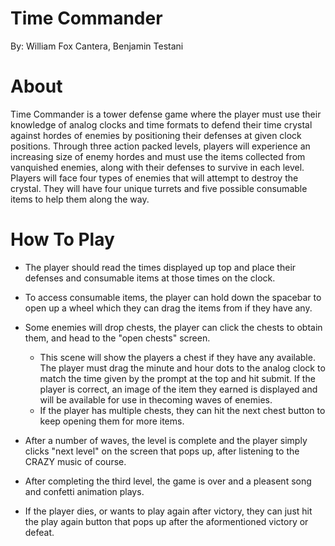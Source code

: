 # Time Commander
By: William Fox Cantera, Benjamin Testani

# About
Time Commander is a tower defense game where the player must use their knowledge of analog clocks and time formats to defend their time crystal against hordes of enemies by positioning their defenses at given clock positions. Through three action packed levels, players will experience an increasing size of enemy hordes and must use the items collected from vanquished enemies, along with their defenses to survive in each level. Players will face four types of enemies that will attempt to destroy the crystal. They will have four unique turrets and five possible consumable items to help them along the way.

# How To Play
* The player should read the times displayed up top and place their defenses and consumable items at those times on the clock.

* To access consumable items, the player can hold down the spacebar to open up a wheel which they can drag the items from if they have any. 

* Some enemies will drop chests, the player can click the chests to obtain them, and head to the "open chests" screen.
    - This scene will show the players a chest if they have any available. The player must drag the minute and hour dots to the analog clock
      to match the time given by the prompt at the top and hit submit. If the player is correct, an image of the item they earned is displayed and will be available for use in thecoming waves of enemies.
    - If the player has multiple chests, they can hit the next chest button to keep opening them for more items. 

* After a number of waves, the level is complete and the player simply clicks "next level" on the screen that pops up, after listening to the 
CRAZY music of course. 

* After completing the third level, the game is over and a pleasent song and confetti animation plays.

- If the player dies, or wants to play again after victory, they can just hit the play again button that pops up after the aformentioned      victory or defeat. 
